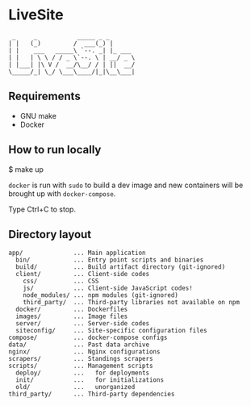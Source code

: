 LiveSite
========

```
 _     _           _____ _ _
| |   (_)         /  ___(_) |
| |    ___   _____\ `--. _| |_ ___
| |   | \ \ / / _ \`--. \ | __/ _ \
| |___| |\ V /  __/\__/ / | ||  __/
\_____/_| \_/ \___\____/|_|\__\___|
```

Requirements
------------

- GNU make
- Docker

How to run locally
------------------

$ make up

`docker` is run with `sudo` to build a dev image and new containers will be
brought up with `docker-compose`.

Type Ctrl+C to stop.

Directory layout
----------------

```
app/              ... Main application
  bin/            ... Entry point scripts and binaries
  build/          ... Build artifact directory (git-ignored)
  client/         ... Client-side codes
    css/          ... CSS
    js/           ... Client-side JavaScript codes!
    node_modules/ ... npm modules (git-ignored)
    third_party/  ... Third-party libraries not available on npm
  docker/         ... Dockerfiles
  images/         ... Image files
  server/         ... Server-side codes
  siteconfig/     ... Site-specific configuration files
compose/          ... docker-compose configs
data/             ... Past data archive
nginx/            ... Nginx configurations
scrapers/         ... Standings scrapers
scripts/          ... Management scripts
  deploy/         ...   for deployments
  init/           ...   for initializations
  old/            ...   unorganized
third_party/      ... Third-party dependencies
```
